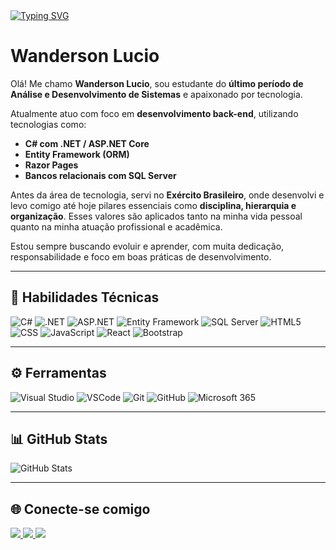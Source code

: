 <a href="https://git.io/typing-svg">
  <img src="https://readme-typing-svg.demolab.com?font=Fira+Code&pause=1000&color=000000&random=false&width=435&lines=Hello%2C+World!+;My+name+is+Wanderson+Lucio;Welcome+to+my+GitHub+profile!++%3D)" alt="Typing SVG" />
</a>

# Wanderson Lucio

Olá! Me chamo **Wanderson Lucio**, sou estudante do **último período de Análise e Desenvolvimento de Sistemas** e apaixonado por tecnologia.

Atualmente atuo com foco em **desenvolvimento back-end**, utilizando tecnologias como:

- **C# com .NET / ASP.NET Core**
- **Entity Framework (ORM)**
- **Razor Pages**
- **Bancos relacionais com SQL Server**

Antes da área de tecnologia, servi no **Exército Brasileiro**, onde desenvolvi e levo comigo até hoje pilares essenciais como **disciplina, hierarquia e organização**. Esses valores são aplicados tanto na minha vida pessoal quanto na minha atuação profissional e acadêmica.

Estou sempre buscando evoluir e aprender, com muita dedicação, responsabilidade e foco em boas práticas de desenvolvimento.

---

## 🧠 Habilidades Técnicas

![C#](https://img.shields.io/badge/C%23-000?style=for-the-badge&logo=c-sharp&logoColor=white)
![.NET](https://img.shields.io/badge/.NET-000?style=for-the-badge&logo=dotnet&logoColor=white)
![ASP.NET](https://img.shields.io/badge/ASP.NET-000?style=for-the-badge&logo=dotnet)
![Entity Framework](https://img.shields.io/badge/Entity%20Framework-000?style=for-the-badge&logo=dotnet)
![SQL Server](https://img.shields.io/badge/SQL%20Server-000?style=for-the-badge&logo=microsoftsqlserver&logoColor=white)
![HTML5](https://img.shields.io/badge/HTML5-000?style=for-the-badge&logo=html5)
![CSS](https://img.shields.io/badge/CSS3-000?style=for-the-badge&logo=css3)
![JavaScript](https://img.shields.io/badge/JAVASCRIPT-000?style=for-the-badge&logo=Javascript)
![React](https://img.shields.io/badge/React-000?style=for-the-badge&logo=react)
![Bootstrap](https://img.shields.io/badge/Bootstrap-000?style=for-the-badge&logo=bootstrap)

---

## ⚙️ Ferramentas

![Visual Studio](https://img.shields.io/badge/Visual%20Studio-000?style=for-the-badge&logo=visualstudio&logoColor=white)
![VSCode](https://img.shields.io/badge/Visual%20Studio%20Code-000?style=for-the-badge&logo=visualstudiocode)
![Git](https://img.shields.io/badge/GIT-000?style=for-the-badge&logo=git)
![GitHub](https://img.shields.io/badge/GitHub-000?style=for-the-badge&logo=github)
![Microsoft 365](https://img.shields.io/badge/Microsoft_Office-000?style=for-the-badge&logo=microsoftoffice)

---

## 📊 GitHub Stats

![GitHub Stats](https://github-readme-stats.vercel.app/api?username=AgenteDeveloper&theme=transparent&bg_color=000&border_color=000&show_icons=true&icon_color=30A3DC&title_color=E94D5F&text_color=FFFF00&hide_title=true&hide=stars)

---

## 🌐 Conecte-se comigo

<a href="https://www.instagram.com/wandersondantaas/" target="_blank">
  <img src="https://img.shields.io/badge/-Instagram-%23E4405F?style=for-the-badge&logo=instagram&logoColor=white" />
</a>
<a href="https://www.linkedin.com/in/wandantaas/" target="_blank">
  <img src="https://img.shields.io/badge/-LinkedIn-%230077B5?style=for-the-badge&logo=linkedin&logoColor=white" />
</a>
<a href="mailto:wandersondantaas@gmail.com" target="_blank">
  <img src="https://img.shields.io/badge/-Gmail-%23333?style=for-the-badge&logo=gmail&logoColor=white" />
</a>
